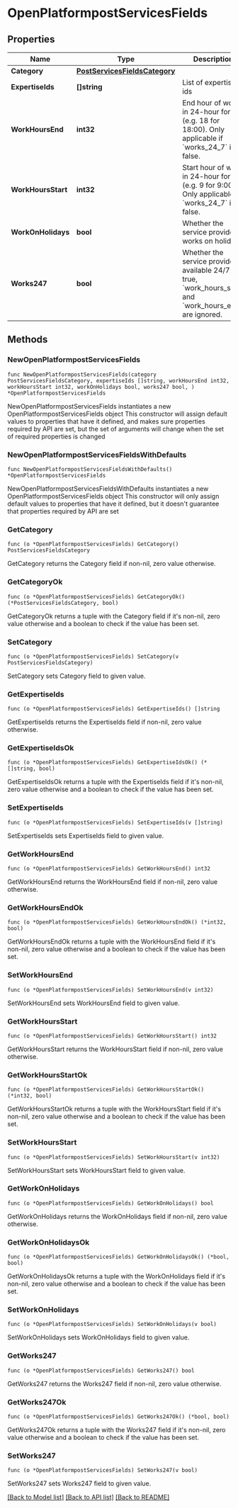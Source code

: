 # OpenPlatformpostServicesFields

## Properties

Name | Type | Description | Notes
------------ | ------------- | ------------- | -------------
**Category** | [**PostServicesFieldsCategory**](PostServicesFieldsCategory.md) |  | 
**ExpertiseIds** | **[]string** | List of expertise ids | 
**WorkHoursEnd** | **int32** | End hour of work in 24-hour format (e.g. 18 for 18:00). Only applicable if &#x60;works_24_7&#x60; is false. | 
**WorkHoursStart** | **int32** | Start hour of work in 24-hour format (e.g. 9 for 9:00). Only applicable if &#x60;works_24_7&#x60; is false. | 
**WorkOnHolidays** | **bool** | Whether the service provider works on holidays | 
**Works247** | **bool** | Whether the service provider is available 24/7. If true, &#x60;work_hours_start&#x60; and &#x60;work_hours_end&#x60; are ignored. | 

## Methods

### NewOpenPlatformpostServicesFields

`func NewOpenPlatformpostServicesFields(category PostServicesFieldsCategory, expertiseIds []string, workHoursEnd int32, workHoursStart int32, workOnHolidays bool, works247 bool, ) *OpenPlatformpostServicesFields`

NewOpenPlatformpostServicesFields instantiates a new OpenPlatformpostServicesFields object
This constructor will assign default values to properties that have it defined,
and makes sure properties required by API are set, but the set of arguments
will change when the set of required properties is changed

### NewOpenPlatformpostServicesFieldsWithDefaults

`func NewOpenPlatformpostServicesFieldsWithDefaults() *OpenPlatformpostServicesFields`

NewOpenPlatformpostServicesFieldsWithDefaults instantiates a new OpenPlatformpostServicesFields object
This constructor will only assign default values to properties that have it defined,
but it doesn't guarantee that properties required by API are set

### GetCategory

`func (o *OpenPlatformpostServicesFields) GetCategory() PostServicesFieldsCategory`

GetCategory returns the Category field if non-nil, zero value otherwise.

### GetCategoryOk

`func (o *OpenPlatformpostServicesFields) GetCategoryOk() (*PostServicesFieldsCategory, bool)`

GetCategoryOk returns a tuple with the Category field if it's non-nil, zero value otherwise
and a boolean to check if the value has been set.

### SetCategory

`func (o *OpenPlatformpostServicesFields) SetCategory(v PostServicesFieldsCategory)`

SetCategory sets Category field to given value.


### GetExpertiseIds

`func (o *OpenPlatformpostServicesFields) GetExpertiseIds() []string`

GetExpertiseIds returns the ExpertiseIds field if non-nil, zero value otherwise.

### GetExpertiseIdsOk

`func (o *OpenPlatformpostServicesFields) GetExpertiseIdsOk() (*[]string, bool)`

GetExpertiseIdsOk returns a tuple with the ExpertiseIds field if it's non-nil, zero value otherwise
and a boolean to check if the value has been set.

### SetExpertiseIds

`func (o *OpenPlatformpostServicesFields) SetExpertiseIds(v []string)`

SetExpertiseIds sets ExpertiseIds field to given value.


### GetWorkHoursEnd

`func (o *OpenPlatformpostServicesFields) GetWorkHoursEnd() int32`

GetWorkHoursEnd returns the WorkHoursEnd field if non-nil, zero value otherwise.

### GetWorkHoursEndOk

`func (o *OpenPlatformpostServicesFields) GetWorkHoursEndOk() (*int32, bool)`

GetWorkHoursEndOk returns a tuple with the WorkHoursEnd field if it's non-nil, zero value otherwise
and a boolean to check if the value has been set.

### SetWorkHoursEnd

`func (o *OpenPlatformpostServicesFields) SetWorkHoursEnd(v int32)`

SetWorkHoursEnd sets WorkHoursEnd field to given value.


### GetWorkHoursStart

`func (o *OpenPlatformpostServicesFields) GetWorkHoursStart() int32`

GetWorkHoursStart returns the WorkHoursStart field if non-nil, zero value otherwise.

### GetWorkHoursStartOk

`func (o *OpenPlatformpostServicesFields) GetWorkHoursStartOk() (*int32, bool)`

GetWorkHoursStartOk returns a tuple with the WorkHoursStart field if it's non-nil, zero value otherwise
and a boolean to check if the value has been set.

### SetWorkHoursStart

`func (o *OpenPlatformpostServicesFields) SetWorkHoursStart(v int32)`

SetWorkHoursStart sets WorkHoursStart field to given value.


### GetWorkOnHolidays

`func (o *OpenPlatformpostServicesFields) GetWorkOnHolidays() bool`

GetWorkOnHolidays returns the WorkOnHolidays field if non-nil, zero value otherwise.

### GetWorkOnHolidaysOk

`func (o *OpenPlatformpostServicesFields) GetWorkOnHolidaysOk() (*bool, bool)`

GetWorkOnHolidaysOk returns a tuple with the WorkOnHolidays field if it's non-nil, zero value otherwise
and a boolean to check if the value has been set.

### SetWorkOnHolidays

`func (o *OpenPlatformpostServicesFields) SetWorkOnHolidays(v bool)`

SetWorkOnHolidays sets WorkOnHolidays field to given value.


### GetWorks247

`func (o *OpenPlatformpostServicesFields) GetWorks247() bool`

GetWorks247 returns the Works247 field if non-nil, zero value otherwise.

### GetWorks247Ok

`func (o *OpenPlatformpostServicesFields) GetWorks247Ok() (*bool, bool)`

GetWorks247Ok returns a tuple with the Works247 field if it's non-nil, zero value otherwise
and a boolean to check if the value has been set.

### SetWorks247

`func (o *OpenPlatformpostServicesFields) SetWorks247(v bool)`

SetWorks247 sets Works247 field to given value.



[[Back to Model list]](../README.md#documentation-for-models) [[Back to API list]](../README.md#documentation-for-api-endpoints) [[Back to README]](../README.md)


